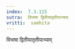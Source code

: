 ```yaml
---
index:  7.3.115
sutra:  विभाषा द्वितीयातृतीयाभ्याम्
vritti:  samhita 
---
```


विभाषा द्वितीयातृतीयाभ्याम्

